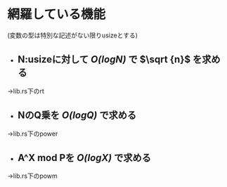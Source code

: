 # 網羅している機能
(変数の型は特別な記述がない限りusizeとする)

- ## N:usizeに対して *O(logN)* で $\sqrt {n}$ を求める
→lib.rs下のrt
- ## NのQ乗を *O(logQ)* で求める
→lib.rs下のpower
- ## A^X mod Pを *O(logX)* で求める
→lib.rs下のpowm
